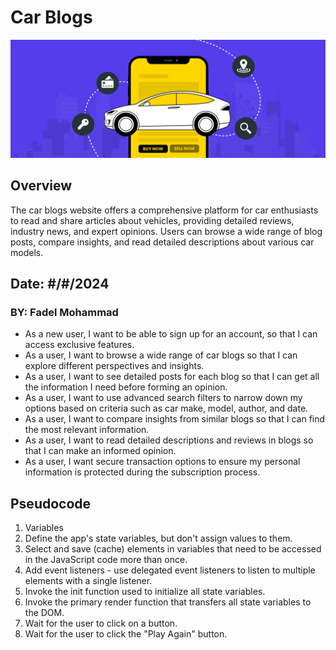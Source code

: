 # Car Blogs
![Car_Blogs](/img/p0.png)

## Overview

The car blogs website offers a comprehensive platform for car enthusiasts to read and share articles about vehicles, providing detailed reviews, industry news, and expert opinions. Users can browse a wide range of blog posts, compare insights, and read detailed descriptions about various car models.

## Date: #/#/2024
### BY: Fadel Mohammad

* As a new user, I want to be able to sign up for an account, so that I can access exclusive features.
* As a user, I want to browse a wide range of car blogs so that I can explore different perspectives and insights.
* As a user, I want to see detailed posts for each blog so that I can get all the information I need before forming an opinion.
* As a user, I want to use advanced search filters to narrow down my options based on criteria such as car make, model, author, and date.
* As a user, I want to compare insights from similar blogs so that I can find the most relevant information.
* As a user, I want to read detailed descriptions and reviews in blogs so that I can make an informed opinion.
* As a user, I want secure transaction options to ensure my personal information is protected during the subscription process.


## Pseudocode

1. Variables
2. Define the app's state variables, but don't assign values to them.
3. Select and save (cache) elements in variables that need to be accessed in the JavaScript code more than once.
4. Add event listeners - use delegated event listeners to listen to multiple elements with a single listener.
5. Invoke the init function used to initialize all state variables.
6. Invoke the primary render function that transfers all state variables to the DOM.
7. Wait for the user to click on a button.
8. Wait for the user to click the "Play Again" button.